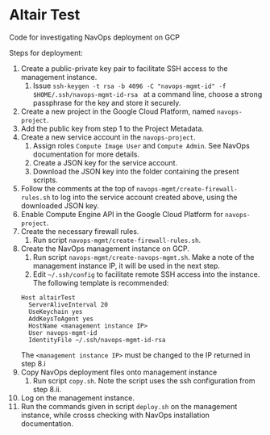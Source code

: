 # Altair Test
Code for investigating NavOps deployment on GCP

Steps for deployment:

1. Create a public-private key pair to facilitate SSH access to the management instance.
   1. Issue  ```ssh-keygen -t rsa -b 4096 -C "navops-mgmt-id" -f $HOME/.ssh/navops-mgmt-id-rsa ``` at a command line, choose a strong passphrase for the key and store it securely.
2. Create a new project in the Google Cloud Platform, named ```navops-project```.
3. Add the public key from step 1 to the Project Metadata. 
4. Create a new service account in the ```navops-project```.
   1. Assign roles ```Compute Image User``` and ```Compute Admin```. See NavOps documentation for more details.
   2. Create a JSON key for the service account.
   3. Download the JSON key into the folder containing the present scripts. 
5. Follow the comments at the top of ```navops-mgmt/create-firewall-rules.sh``` to log into the service account created above, using the downloaded JSON key.
6. Enable Compute Engine API in the Google Cloud Platform for ```navops-project```.
7. Create the necessary firewall rules.
   1. Run script ```navops-mgmt/create-firewall-rules.sh```.
8. Create the NavOps management instance on GCP.
   1. Run script ```navops-mgmt/create-navops-mgmt.sh```. Make a note of the management instance IP, it will be used in the next step.
   2. Edit ```~/.ssh/config``` to facilitate remote SSH access into the instance. The following template is recommended:
   ```
   Host altairTest
     ServerAliveInterval 20
     UseKeychain yes
     AddKeysToAgent yes
     HostName <management instance IP>
     User navops-mgmt-id
     IdentityFile ~/.ssh/navops-mgmt-id-rsa
   ```
   The ```<management instance IP>``` must be changed to the IP returned in step 8.i
8. Copy NavOps deployment files onto management instance
   1. Run script ```copy.sh```. Note the script uses the ssh configuration from step 8.ii.
9. Log on the management instance.
10. Run the commands given in script ```deploy.sh``` on the management instance, while crosss checking with NavOps installation documentation.

